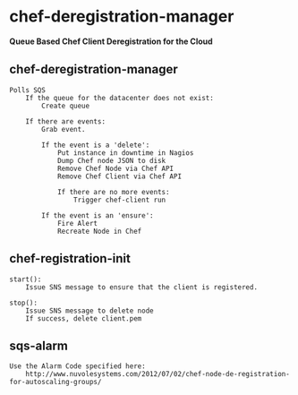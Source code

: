 chef-deregistration-manager
===========================

**Queue Based Chef Client Deregistration for the Cloud**

chef-deregistration-manager
---------------------------
    Polls SQS
        If the queue for the datacenter does not exist:
            Create queue

        If there are events:
            Grab event.

            If the event is a 'delete':
                Put instance in downtime in Nagios
                Dump Chef node JSON to disk
                Remove Chef Node via Chef API
                Remove Chef Client via Chef API

                If there are no more events:
                    Trigger chef-client run

            If the event is an 'ensure':
                Fire Alert
                Recreate Node in Chef



chef-registration-init
----------------------
    start():
        Issue SNS message to ensure that the client is registered.

    stop():
        Issue SNS message to delete node
        If success, delete client.pem




sqs-alarm
---------
    Use the Alarm Code specified here:
        http://www.nuvolesystems.com/2012/07/02/chef-node-de-registration-for-autoscaling-groups/
